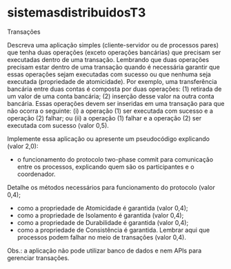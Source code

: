 # sistemasdistribuidosT3

Transações

Descreva uma aplicação simples (cliente-servidor ou de processos pares) que tenha duas operações (exceto operações bancárias) que precisam ser executadas dentro de uma transação. Lembrando que duas operações precisam estar dentro de uma transação quando é necessária garantir que essas operações sejam executadas com sucesso ou que nenhuma seja executada (propriedade de atomicidade). Por exemplo, uma transferência bancária entre duas contas é composta por duas operações: (1) retirada de um valor de uma conta bancária; (2) inserção desse valor na outra conta bancária. Essas operações devem ser inseridas em uma transação para que não ocorra o seguinte: (i) a operação (1) ser executada com sucesso e a operação (2) falhar; ou (ii) a operação (1) falhar e a operação (2) ser executada com sucesso (valor 0,5).

Implemente essa aplicação ou apresente um pseudocódigo explicando (valor 2,0):

- o funcionamento do protocolo two-phase commit para comunicação entre os processos, explicando quem são os participantes e o coordenador.

Detalhe os métodos necessários para funcionamento do protocolo (valor
0,4);
- como a propriedade de Atomicidade é garantida (valor 0,4);
- como a propriedade de Isolamento é garantida (valor 0,4);
- como a propriedade de Durabilidade é garantida (valor 0,4);
- como a propriedade de Consistência é garantida. Lembrar aqui que processos podem falhar no meio de transações (valor 0,4).

Obs.: a aplicação não pode utilizar banco de dados e nem APIs para gerenciar
transações.
 
